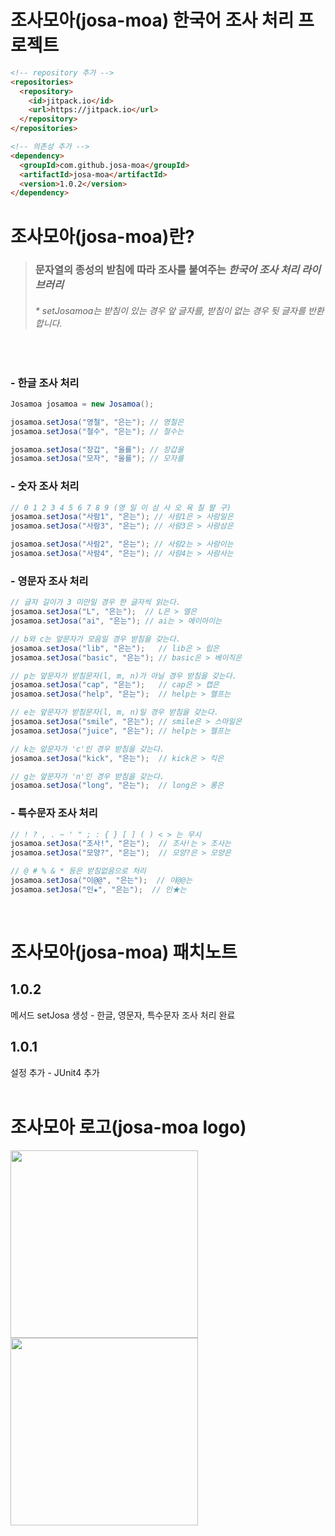 # 조사모아(josa-moa) 한국어 조사 처리 프로젝트
```html
<!-- repository 추가 -->
<repositories>
  <repository>
    <id>jitpack.io</id>
    <url>https://jitpack.io</url>
  </repository>
</repositories>

<!-- 의존성 추가 -->
<dependency>
  <groupId>com.github.josa-moa</groupId>
  <artifactId>josa-moa</artifactId>
  <version>1.0.2</version>
</dependency>
```
# 조사모아(josa-moa)란?
> ### 문자열의 종성의 받침에 따라 조사를 붙여주는 *__한국어 조사 처리 라이브러리__*
> ###### * setJosamoa는 받침이 있는 경우 앞 글자를, 받침이 없는 경우 뒷 글자를 반환합니다.
<br>

### - 한글 조사 처리
```java
Josamoa josamoa = new Josamoa();

josamoa.setJosa("영철", "은는"); // 영철은    
josamoa.setJosa("철수", "은는"); // 철수는

josamoa.setJosa("장갑", "을를"); // 장갑을    
josamoa.setJosa("모자", "을를"); // 모자를
```
### - 숫자 조사 처리
```java
// 0 1 2 3 4 5 6 7 8 9 (영 일 이 삼 사 오 육 칠 팔 구)
josamoa.setJosa("사람1", "은는"); // 사람1은 > 사람일은
josamoa.setJosa("사람3", "은는"); // 사람3은 > 사람삼은

josamoa.setJosa("사람2", "은는"); // 사람2는 > 사람이는
josamoa.setJosa("사람4", "은는"); // 사람4는 > 사람사는
```
### - 영문자 조사 처리
```java
// 글자 길이가 3 미만일 경우 한 글자씩 읽는다.
josamoa.setJosa("L", "은는");  // L은 > 엘은
josamoa.setJosa("ai", "은는"); // ai는 > 에이아이는

// b와 c는 앞문자가 모음일 경우 받침을 갖는다.
josamoa.setJosa("lib", "은는");   // lib은 > 립은
josamoa.setJosa("basic", "은는"); // basic은 > 베이직은

// p는 앞문자가 받침문자(l, m, n)가 아닐 경우 받침을 갖는다.
josamoa.setJosa("cap", "은는");   // cap은 > 캡은
josamoa.setJosa("help", "은는");  // help는 > 헬프는

// e는 앞문자가 받침문자(l, m, n)일 경우 받침을 갖는다.
josamoa.setJosa("smile", "은는"); // smile은 > 스마일은
josamoa.setJosa("juice", "은는"); // help는 > 헬프는

// k는 앞문자가 'c'인 경우 받침을 갖는다.
josamoa.setJosa("kick", "은는");  // kick은 > 킥은

// g는 앞문자가 'n'인 경우 받침을 갖는다.
josamoa.setJosa("long", "은는");  // long은 > 롱은
```
### - 특수문자 조사 처리
```java
// ! ? , . ~ ' " ; : { } [ ] ( ) < > 는 무시
josamoa.setJosa("조사!", "은는");  // 조사!는 > 조사는
josamoa.setJosa("모양?", "은는");  // 모양?은 > 모양은

// @ # % & * 등은 받침없음으로 처리
josamoa.setJosa("이@@", "은는");  // 이@@는
josamoa.setJosa("인★", "은는");  // 인★는
```
<br>

# 조사모아(josa-moa) 패치노트
## 1.0.2
메서드 setJosa 생성 - 한글, 영문자, 특수문자 조사 처리 완료
## 1.0.1
설정 추가 - JUnit4 추가
<br><br>

# 조사모아 로고(josa-moa logo)
<img src=https://user-images.githubusercontent.com/113405581/191260453-19912840-bee8-4e9c-a948-6a7723d2bd43.jpg width="300"> <img src=https://user-images.githubusercontent.com/113405581/191261422-63219ccd-fa14-4ee5-825a-3dc0e286a625.jpg width="300">
